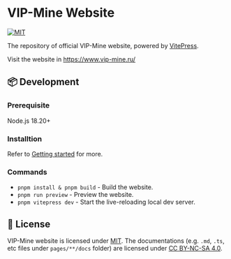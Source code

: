 # VIP-Mine Website
[![MIT](https://img.shields.io/badge/License-MIT-lightgrey.svg?style=flat-square)](LICENSE)

The repository of official VIP-Mine website, powered by [VitePress](https://vitepress.dev/).

Visit the website in https://www.vip-mine.ru/

## 📦 Development

### Prerequisite
Node.js 18.20+

### Installtion
Refer to [Getting started](https://vitepress.dev/guide/getting-started/) for more.

### Commands
* `pnpm install & pnpm build` - Build the website.
* `pnpm run preview` - Preview the website.
* `pnpm vitepress dev` - Start the live-reloading local dev server.

## 🔗 License
VIP-Mine website is licensed under [MIT](LICENSE). The documentations (e.g. `.md`, `.ts`, etc files under `pages/**/docs` folder) are licensed under [CC BY-NC-SA 4.0](http://creativecommons.org/licenses/by-nc-sa/4.0/).
